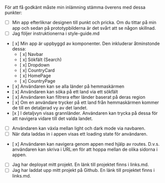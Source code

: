 För att få godkänt måste min inlämning stämma överens med dessa punkter:

- [ ] Min app efterliknar designen till punkt och pricka. Om du tittar på min app och sedan på prototypbilderna är det svårt att se någon skillnad.
- [ ] Jag följer instruktionerna i style-guide.md
- [ x] Min app är uppbyggd av komponenter. Den inkluderar åtminstonde dessa:
  - [ x] Navbar
  - [ x] Sökfält (Search)
  - [ x] Dropdown
  - [ x] CountryCard
  - [ x] HomePage
  - [ x] CountryPage
- [ x] Användaren kan se alla länder på hemmaskärmen
- [ x] Användaren kan söka på ett land via ett sökfält
- [ x] Användaren kan filtrera efter länder baserat på deras region
- [ x] Om en användare trycker på ett land från hemmaskärmen kommer de till en detaljerad vy av det landet.
- [x ] I detaljvyn visas grannländer. Användaren kan trycka på dessa för att navigera vidare till det valda landet.
- [ ] Användaren kan växla mellan light och dark mode via navbaren.
- [ ] När data laddas in i appen visas ett loading state för användaren.
- [ x] Användaren kan navigera genom appen med hjälp av routes. D.v.s. användaren kan skriva i URL:en för att hoppa mellan de olika sidorna i appen.
- [ ] Jag har deployat mitt projekt. En länk till projektet finns i links.md.
- [ ] Jag har laddat upp mitt projekt på Github. En länk till projektet finns i links.md.
